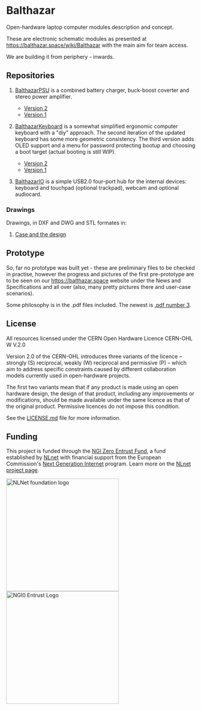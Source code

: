 # Balthazar

Open-hardware laptop computer modules description and concept.

These are electronic schematic modules as presented at https://balthazar.space/wiki/Balthazar
with the main aim for team access.

We are building it from periphery - inwards.

## Repositories

1. [BalthazarPSU](https://github.com/balthazar-space/balthazarPSU3) is a combined battery charger, buck-boost coverter and stereo power amplifier.
   - [Version 2](https://github.com/balthazar-space/balthazarPSU2)
   - [Version 1](https://github.com/balthazar-space/balthazarPSU)
   
2. [BalthazarKeyboard](https://github.com/balthazar-space/balthazarKeyboard3) is a somewhat simplified ergonomic computer keyboard with a "diy" approach. The second iteration of the updated keyboard has some more geometric consistency. The third version adds OLED support and a menu for password protecting bootup and choosing a boot target (actual booting is still WIP).
   - [Version 2](https://github.com/balthazar-space/balthazarKeyboard2)
   - [Version 1](https://github.com/balthazar-space/balthazarKeyboard)

3. [BalthazarIO](https://github.com/balthazar-space/balthazarIO) is a simple USB2.0 four-port hub for the internal devices:
   keyboard and touchpad (optional trackpad), webcam and optional audiocard.

### Drawings

Drawings, in DXF and DWG and STL formates in:

1. [Case and the design](https://github.com/balthazar-space/case-and-design)

## Prototype

So, far no prototype was built yet - these are preliminary files to be checked in practise, however the progress and pictures of the first pre-prototype are to be seen on our https://balthazar.space website under the News and Specifications and all over (also, many pretty pictures there and user-case scenarios).

Some philosophy is in the .pdf files included. The newest is [.pdf number 3](./Balthazar_System03.pdf).

## License

All resources licensed under the CERN Open Hardware Licence CERN-OHL W V.2.0

Version 2.0 of the CERN-OHL introduces three variants of the licence – strongly (S) reciprocal, weakly (W) reciprocal and permissive (P) – which aim to address specific constraints caused by different collaboration models currently used in open-hardware projects. 

The first two variants mean that if any product is made using an open hardware design, the design of that product, including any improvements or modifications, should be made available under the same licence as that of the original product. Permissive licences do not impose this condition.

See the [LICENSE.md](./LICENSE.md) file for more information.

## Funding

This project is funded through the [NGI Zero Entrust Fund](https://nlnet.nl/entrust), a fund
established by [NLnet](https://nlnet.nl) with financial support from the European Commission's
[Next Generation Internet](https://ngi.eu) program. Learn more on the [NLnet project page](https://nlnet.nl/project/Balthazar-Casing/).

[<img src="https://nlnet.nl/logo/banner.png" alt="NLNet foundation logo" width="300" />](https://nlnet.nl)
[<img src="https://nlnet.nl/image/logos/NGI0Entrust_tag.svg" alt="NGI0 Entrust Logo" width="300" />](https://nlnet.nl/entrust)
